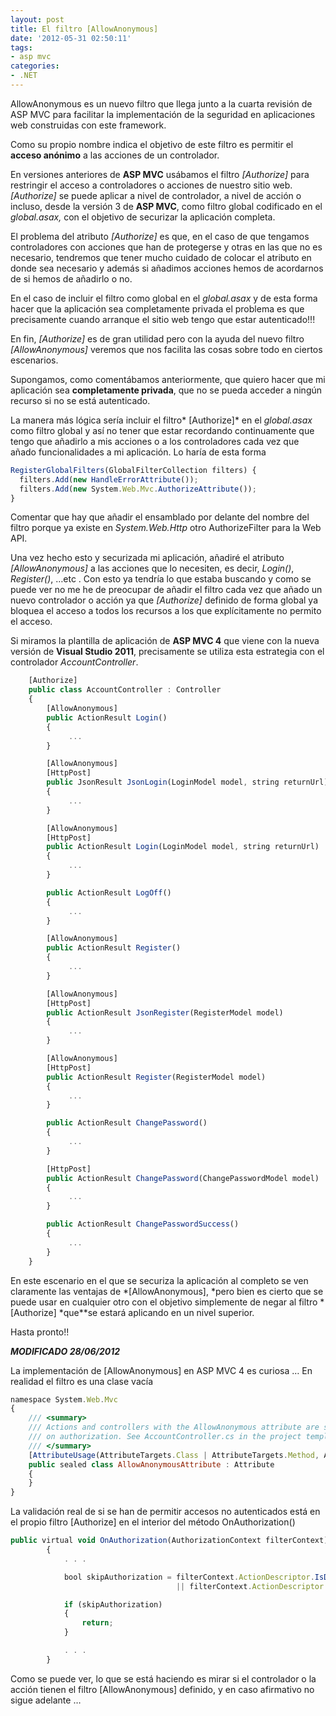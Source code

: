 ```yaml
---
layout: post
title: El filtro [AllowAnonymous]
date: '2012-05-31 02:50:11'
tags:
- asp mvc
categories:
- .NET
---
```



AllowAnonymous es un nuevo filtro que llega junto a la cuarta revisión de ASP MVC para facilitar la implementación de la seguridad en aplicaciones web construidas con este framework.

Como su propio nombre indica el objetivo de este filtro es permitir el **acceso anónimo** a las acciones de un controlador.

En versiones anteriores de **ASP MVC** usábamos el filtro *[Authorize]* para restringir el acceso a controladores o acciones de nuestro sitio web. *[Authorize]* se puede aplicar a nivel de controlador, a nivel de acción o incluso, desde la versión 3 de **ASP MVC**, como filtro global codificado en el *global.asax,* con el objetivo de securizar la aplicación completa.

El problema del atributo *[Authorize]* es que, en el caso de que tengamos controladores con acciones que han de protegerse y otras en las que no es necesario, tendremos que tener mucho cuidado de colocar el atributo en donde sea necesario y además si añadimos acciones hemos de acordarnos de si hemos de añadirlo o no.

En el caso de incluir el filtro como global en el *global.asax* y de esta forma hacer que la aplicación sea completamente privada el problema es que precisamente cuando arranque el sitio web tengo que estar autenticado!!!

En fin, *[Authorize]* es de gran utilidad pero con la ayuda del nuevo filtro *[AllowAnonymous]* veremos que nos facilita las cosas sobre todo en ciertos escenarios.

Supongamos, como comentábamos anteriormente, que quiero hacer que mi aplicación sea **completamente privada**, que no se pueda acceder a ningún recurso si no se está autenticado.

La manera más lógica sería incluir el filtro* [Authorize]* en el *global.asax* como filtro global y así no tener que estar recordando continuamente que tengo que añadirlo a mis acciones o a los controladores cada vez que añado funcionalidades a mi aplicación. Lo haría de esta forma

```javascript
RegisterGlobalFilters(GlobalFilterCollection filters) {
  filters.Add(new HandleErrorAttribute());
  filters.Add(new System.Web.Mvc.AuthorizeAttribute());
}
```

Comentar que hay que añadir el ensamblado por delante del nombre del filtro  porque ya existe en *System.Web.Http* otro AuthorizeFilter para la Web API.


Una vez hecho esto y securizada mi aplicación, añadiré el atributo *[AllowAnonymous]* a las acciones que lo necesiten, es decir, *Login()*, *Register()*, …etc . Con esto ya tendría lo que estaba buscando y como se puede ver no me he de preocupar de añadir el filtro cada vez que añado un nuevo controlador o acción ya que *[Authorize]* definido de forma global ya bloquea el acceso a todos los recursos a los que explícitamente no permito el acceso.

Si miramos la plantilla de aplicación de **ASP MVC 4** que viene con la nueva versión de **Visual Studio 2011**, precisamente se utiliza esta estrategia con el controlador *AccountController*.

```javascript
    [Authorize]
    public class AccountController : Controller
    {
        [AllowAnonymous]
        public ActionResult Login()
        {
             ...
        }

        [AllowAnonymous]
        [HttpPost]
        public JsonResult JsonLogin(LoginModel model, string returnUrl)
        {
             ...
        }

        [AllowAnonymous]
        [HttpPost]
        public ActionResult Login(LoginModel model, string returnUrl)
        {
             ...
        }

        public ActionResult LogOff()
        {
             ...
        }

        [AllowAnonymous]
        public ActionResult Register()
        {
             ...
        }

        [AllowAnonymous]
        [HttpPost]
        public ActionResult JsonRegister(RegisterModel model)
        {
             ...
        }

        [AllowAnonymous]
        [HttpPost]
        public ActionResult Register(RegisterModel model)
        {
             ...
        }

        public ActionResult ChangePassword()
        {
             ...
        }

        [HttpPost]
        public ActionResult ChangePassword(ChangePasswordModel model)
        {
             ...        
        }

        public ActionResult ChangePasswordSuccess()
        {
             ...
        }
    }
```


En este escenario en el que se securiza la aplicación al completo se ven claramente las ventajas de *[AllowAnonymous], *pero bien es cierto que se puede usar en cualquier otro con el objetivo simplemente de negar al filtro * [Authorize] *que**se estará aplicando en un nivel superior.

Hasta pronto!!

***MODIFICADO 28/06/2012***

La implementación de [AllowAnonymous] en ASP MVC 4 es curiosa … En realidad el filtro es una clase vacía

```javascript
namespace System.Web.Mvc
{
    /// <summary>
    /// Actions and controllers with the AllowAnonymous attribute are skipped by the Authorize attribute
    /// on authorization. See AccountController.cs in the project template for an example.
    /// </summary>
    [AttributeUsage(AttributeTargets.Class | AttributeTargets.Method, AllowMultiple = false, Inherited = true)]
    public sealed class AllowAnonymousAttribute : Attribute
    {
    }
}
```

La validación real de si se han de permitir accesos no autenticados está en el propio filtro [Authorize] en el interior del método OnAuthorization()

```javascript
public virtual void OnAuthorization(AuthorizationContext filterContext)
        {
            . . .

            bool skipAuthorization = filterContext.ActionDescriptor.IsDefined(typeof(AllowAnonymousAttribute), inherit: true)
                                     || filterContext.ActionDescriptor.ControllerDescriptor.IsDefined(typeof(AllowAnonymousAttribute), inherit: true);

            if (skipAuthorization)
            {
                return;
            }

            . . .
        }
```

Como se puede ver, lo que se está haciendo es mirar si el controlador o la acción tienen el filtro [AllowAnonymous] definido, y en caso afirmativo no sigue adelante …

